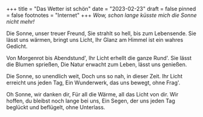 +++
title = "Das Wetter ist schön"
date = "2023-02-23"
draft = false
pinned = false
footnotes = "Internet"
+++
*Wow, schon lange küsste mich die Sonne nicht mehr!*

Die Sonne, unser treuer Freund, Sie strahlt so hell, bis zum Lebensende. Sie lässt uns wärmen, bringt uns Licht, Ihr Glanz am Himmel ist ein wahres Gedicht.

Von Morgenrot bis Abendstund', Ihr Licht erhellt die ganze Rund'. Sie lässt die Blumen sprießen, Die Natur erwacht zum Leben, lässt uns genießen.

Die Sonne, so unendlich weit, Doch uns so nah, in dieser Zeit. Ihr Licht erreicht uns jeden Tag, Ein Wunderwerk, das uns bewegt, ohne Frag'.

Oh Sonne, wir danken dir, Für all die Wärme, all das Licht von dir. Wir hoffen, du bleibst noch lange bei uns, Ein Segen, der uns jeden Tag beglückt und beflügelt, ohne Unterlass.